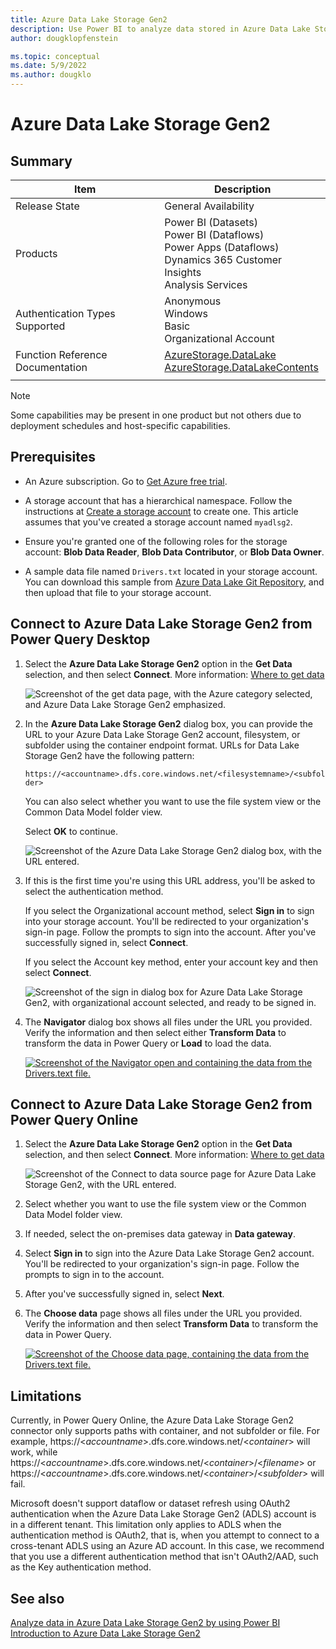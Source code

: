```yaml
---
title: Azure Data Lake Storage Gen2
description: Use Power BI to analyze data stored in Azure Data Lake Storage Gen2
author: dougklopfenstein

ms.topic: conceptual
ms.date: 5/9/2022
ms.author: dougklo
---
```


# Azure Data Lake Storage Gen2

## Summary
 
| Item | Description |
| ---- | ----------- |
| Release State | General Availability |
| Products | Power BI (Datasets)<br/>Power BI (Dataflows)<br/>Power Apps (Dataflows)<br/>Dynamics 365 Customer Insights<br/>Analysis Services |
| Authentication Types Supported | Anonymous<br/>Windows<br/>Basic<br/>Organizational Account |
| Function Reference Documentation | [AzureStorage.DataLake](/powerquery-m/azurestorage-datalake)<br/>[AzureStorage.DataLakeContents](/powerquery-m/azurestorage-datalakecontents) | |
| | |

>[!Note]
> Some capabilities may be present in one product but not others due to deployment schedules and host-specific capabilities.

## Prerequisites

* An Azure subscription. Go to [Get Azure free trial](https://azure.microsoft.com/pricing/free-trial/).

* A storage account that has a hierarchical namespace. Follow the instructions at [Create a storage account](/azure/storage/common/storage-account-create) to create one. This article assumes that you've created a storage account named `myadlsg2`.

* Ensure you're granted one of the following roles for the storage account: **Blob Data Reader**, **Blob Data Contributor**, or **Blob Data Owner**.

* A sample data file named `Drivers.txt` located in your storage account. You can download this sample from [Azure Data Lake Git Repository](https://github.com/Azure/usql/tree/master/Examples/Samples/Data/AmbulanceData/Drivers.txt), and then upload that file to your storage account.

## Connect to Azure Data Lake Storage Gen2 from Power Query Desktop

1. Select the **Azure Data Lake Storage Gen2** option in the **Get Data** selection, and then select **Connect**. More information: [Where to get data](../where-to-get-data.md)

    ![Screenshot of the get data page, with the Azure category selected, and Azure Data Lake Storage Gen2 emphasized.](media/azure-data-lake-storage-gen2/get-data-page.png)

2. In the **Azure Data Lake Storage Gen2** dialog box, you can provide the URL to your Azure Data Lake Storage Gen2 account, filesystem, or subfolder using the container endpoint format. URLs for Data Lake Storage Gen2 have the following pattern:

    `https://<accountname>.dfs.core.windows.net/<filesystemname>/<subfolder>`

    You can also select whether you want to use the file system view or the Common Data Model folder view.

    Select **OK** to continue.

    ![Screenshot of the Azure Data Lake Storage Gen2 dialog box, with the URL entered.](media/azure-data-lake-storage-gen2/adls-url.png)

3. If this is the first time you're using this URL address, you'll be asked to select the authentication method.

   If you select the Organizational account method, select **Sign in** to sign into your storage account. You'll be redirected to your organization's sign-in page. Follow the prompts to sign into the account. After you've successfully signed in, select **Connect**.

   If you select the Account key method, enter your account key and then select **Connect**.

    ![Screenshot of the sign in dialog box for Azure Data Lake Storage Gen2, with organizational account selected, and ready to be signed in.](media/azure-data-lake-storage-gen2/sign-in.png)

4. The **Navigator** dialog box shows all files under the URL you provided. Verify the information and then select either **Transform Data** to transform the data in Power Query or **Load** to load the data.

    [![Screenshot of the Navigator open and containing the data from the Drivers.text file.](media/azure-data-lake-storage-gen2/file-systems.png)](media/azure-data-lake-storage-gen2/file-systems.png#lightbox)

## Connect to Azure Data Lake Storage Gen2 from Power Query Online

1. Select the **Azure Data Lake Storage Gen2** option in the **Get Data** selection, and then select **Connect**. More information: [Where to get data](../where-to-get-data.md)

   ![Screenshot of the Connect to data source page for Azure Data Lake Storage Gen2, with the URL entered.](media/azure-data-lake-storage-gen2/adls-url-online.png)

2. Select whether you want to use the file system view or the Common Data Model folder view.

3. If needed, select the on-premises data gateway in **Data gateway**.

4. Select **Sign in** to sign into the Azure Data Lake Storage Gen2 account. You'll be redirected to your organization's sign-in page. Follow the prompts to sign in to the account.

5. After you've successfully signed in, select **Next**.

6. The **Choose data** page shows all files under the URL you provided. Verify the information and then select **Transform Data** to transform the data in Power Query.

   [![Screenshot of the Choose data page, containing the data from the Drivers.text file.](media/azure-data-lake-storage-gen2/file-systems-online.png)](media/azure-data-lake-storage-gen2/file-systems-online.png#lightbox)

## Limitations

Currently, in Power Query Online, the Azure Data Lake Storage Gen2 connector only supports paths with container, and not subfolder or file. For example, https://\<_accountname_>.dfs.core.windows.net/\<_container_> will work, while https://\<_accountname_>.dfs.core.windows.net/\<_container_>/\<_filename_> or https://\<_accountname_>.dfs.core.windows.net/\<_container_>/\<_subfolder_> will fail.

Microsoft doesn't support dataflow or dataset refresh using OAuth2 authentication when the Azure Data Lake Storage Gen2 (ADLS) account is in a different tenant. This limitation only applies to ADLS when the authentication method is OAuth2, that is, when you attempt to connect to a cross-tenant ADLS using an Azure AD account. In this case, we recommend that you use a different authentication method that isn't OAuth2/AAD, such as the Key authentication method.

## See also

[Analyze data in Azure Data Lake Storage Gen2 by using Power BI](DataLakeStorage.md)
[Introduction to Azure Data Lake Storage Gen2](/azure/storage/blobs/data-lake-storage-introduction)